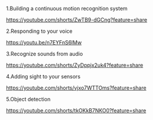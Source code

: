 1.Building a continuous motion recognition system

https://youtube.com/shorts/ZwTB9-dGCng?feature=share

2.Responding to your voice

https://youtu.be/n7EYFnS6lMw

3.Recognize sounds from audio

https://youtube.com/shorts/ZyDppjx2uk4?feature=share

4.Adding sight to your sensors

https://youtube.com/shorts/vjxo7WTTOms?feature=share

5.Object detection

https://youtube.com/shorts/tkOKkB7NKO0?feature=share
